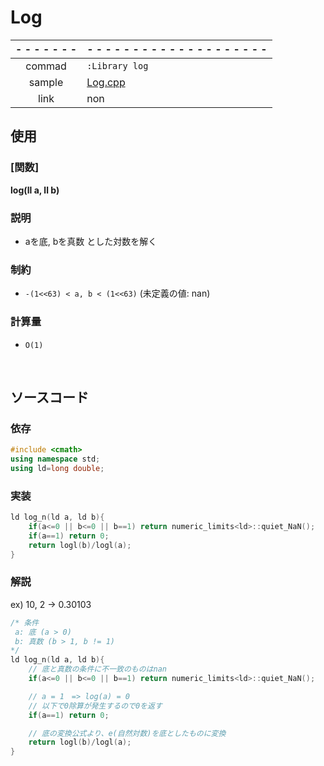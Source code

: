 # Log

| - - - - - - - | - - - - - - - - - - - - - - - - - - - - |
| :----:        | :------                                 |
| commad        | `:Library log`                          |
| sample        | [Log.cpp](/sample/Log.cpp)              |
| link          | non                                     |

## 使用

### **[関数]**
**log(ll a, ll b)**
### 説明
- aを底, bを真数 とした対数を解く
### 制約
- `-(1<<63) < a, b < (1<<63)` (未定義の値: nan)
### 計算量
- `O(1)`


<br>


## ソースコード

### 依存
```cpp
#include <cmath>
using namespace std;
using ld=long double;
```

### 実装
```cpp
ld log_n(ld a, ld b){
    if(a<=0 || b<=0 || b==1) return numeric_limits<ld>::quiet_NaN();
    if(a==1) return 0;
    return logl(b)/logl(a);
}
```

### 解説
ex) 10, 2 -> 0.30103
```cpp
/* 条件
 a: 底 (a > 0)
 b: 真数 (b > 1, b != 1)
*/
ld log_n(ld a, ld b){
    // 底と真数の条件に不一致のものはnan
    if(a<=0 || b<=0 || b==1) return numeric_limits<ld>::quiet_NaN();

    // a = 1　=> log(a) = 0
    // 以下で0除算が発生するので0を返す
    if(a==1) return 0;

    // 底の変換公式より、e(自然対数)を底としたものに変換
    return logl(b)/logl(a);
}
```
